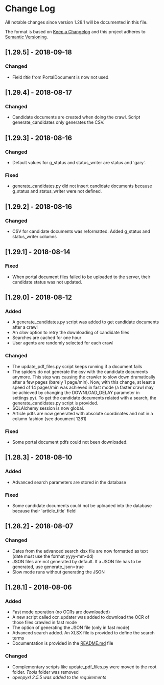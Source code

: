 # Change Log

All notable changes since version 1.28.1 will be documented in this file.

The format is based on [Keep a Changelog](http://keepachangelog.com/en/1.0.0/)
and this project adheres to [Semantic Versioning](http://semver.org/spec/v2.0.0.html).


## [1.29.5] - 2018-09-18
### Changed
- Field *title* from PortalDocument is now not used.

## [1.29.4] - 2018-08-17
### Changed
- Candidate documents are created when doing the crawl. Script generate_candidates only generates the CSV.

## [1.29.3] - 2018-08-16
### Changed
- Default values for g_status and status_writer are status and 'gary'.
### Fixed
- generate_candidates.py did not insert candidate documents because g_status and status_writer were not defined.

## [1.29.2] - 2018-08-16
### Changed
- CSV for candidate documents was reformatted. Added g_status and status_writer columns

## [1.29.1] - 2018-08-14
### Fixed
- When portal document files failed to be uploaded to the server, their candidate status was not updated.

## [1.29.0] - 2018-08-12
### Added
- A generate_candidates.py script was added to get candidate documents after a crawl
- An *slow* option to retry the downloading of candidate files
- Searches are cached for one hour
- User agents are randomly selected for each crawl

### Changed
- The update_pdf_files.py script keeps running if a document fails
- The spiders do not generate the csv with the candidate documents anymore. This step was causing the crawler to slow down dramatically after a few pages (barely 1 page/min). 
Now, with this change, at least a speed of 14 pages/min was achieved in fast mode (a faster crawl may be achieved by changing the DOWNLOAD_DELAY parameter in settings.py).
To get the candidate documents related with a search, the generate_candidates.py script is provided.
- SQLAlchemy session is now global.
- Article pdfs are now generated with absolute coordinates and not in a column fashion (see document 1281)

### Fixed
- Some portal document pdfs could not been downloaded.

## [1.28.3] - 2018-08-10
### Added
- Advanced search parameters are stored in the database

### Fixed
- Some candidate documents could not be uploaded into the database because their 'article_title' field

## [1.28.2] - 2018-08-07
### Changed
- Dates from the advanced search xlsx file are now formatted as text (date must use the format yyyy-mm-dd)
- JSON files are not generated by default. If a JSON file has to be generated, use generate_json=true
- Slow mode runs without generating the JSON

## [1.28.1] - 2018-08-06
### Added
- Fast mode operation (no OCRs are downloaded)
- A new script called ocr_updater was added to download the OCR of those files crawled in fast mode
- The option of generating the JSON file (only in fast mode)
- Advanced search added. An XLSX file is provided to define the search terms
- Documentation is provided in the [README.md](/README.md) file

### Changed
- Complementary scripts like update_pdf_files.py were moved to the root folder. *Tools* folder was removed
- *openpyxl 2.5.5 was added to the requirements*

